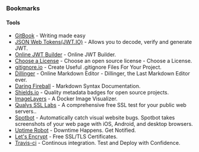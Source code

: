 ### Bookmarks

#### Tools

* [GitBook](https://www.gitbook.com/) - Writing made easy
* [JSON Web Tokens(JWT.IO)](jwt.io/) - Allows you to decode, verify and generate JWT.
* [Online JWT Builder](http://jwtbuilder.jamiekurtz.com/) - Online JWT Builder.
* [Choose a License](http://choosealicense.com/) - Choose an open source license - Choose a License.
* [gitignore.io](https://www.gitignore.io/) - Create Useful .gitignore Files For Your Project.
* [Dillinger](http://dillinger.io/) - Online Markdown Editor - Dillinger, the Last Markdown Editor ever.
* [Daring Fireball](http://daringfireball.net/projects/markdown/syntax/) - Markdown Syntax Documentation.
* [Shields.io](http://shields.io/) - Quality metadata badges for open source projects.
* [ImageLayers](https://imagelayers.io/) - A Docker Image Visualizer.
* [Qualys SSL Labs](https://www.ssllabs.com/ssltest/) - A comprehensive free SSL test for your public web servers..
* [Spotbot](https://spotbot.qa/) - Automatically catch visual website bugs. Spotbot takes screenshots of your web page with iOS, Android, and desktop browsers.
* [Uptime Robot](http://uptimerobot.com/) - Downtime Happens. Get Notified.
* [Let's Encrypt](https://letsencrypt.org/) - Free SSL/TLS Certificates.
* [Travis-ci](https://travis-ci.org/) - Continous integration. Test and Deploy with Confidence.
